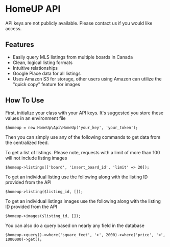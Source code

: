 HomeUP API
=========================

API keys are not publicly available.  Please contact us if you would like access.

Features
--------

* Easily query MLS listings from multiple boards in Canada
* Clean, logical listing formats
* Intuitive relationships
* Google Place data for all listings
* Uses Amazon S3 for storage, other users using Amazon can utilize the "quick copy" feature for images

How To Use
--------

First, initialize your class with your API keys.  It's suggested you store these values in an environment file

`$homeup = new HomeUp\Api\HomeUp('your_key', 'your_token');`

Then you can simply use any of the following commands to get data from the centralized feed.

To get a list of listings.  Please note, requests with a limit of more than 100 will not include listing images

`$homeup->listings(['board', 'insert_board_id', 'limit' => 20]);`

To get an individual listing use the following along with the listing ID provided from the API

`$homeup->listing($listing_id, []);`

To get an individual listings images use the following along with the listing ID provided from the API

`$homeup->images($listing_id, []);`

You can also do a query based on nearly any field in the database

`$homeup->query()->where('square_feet', '>', 2000)->where('price', '<', 1000000)->get();`





